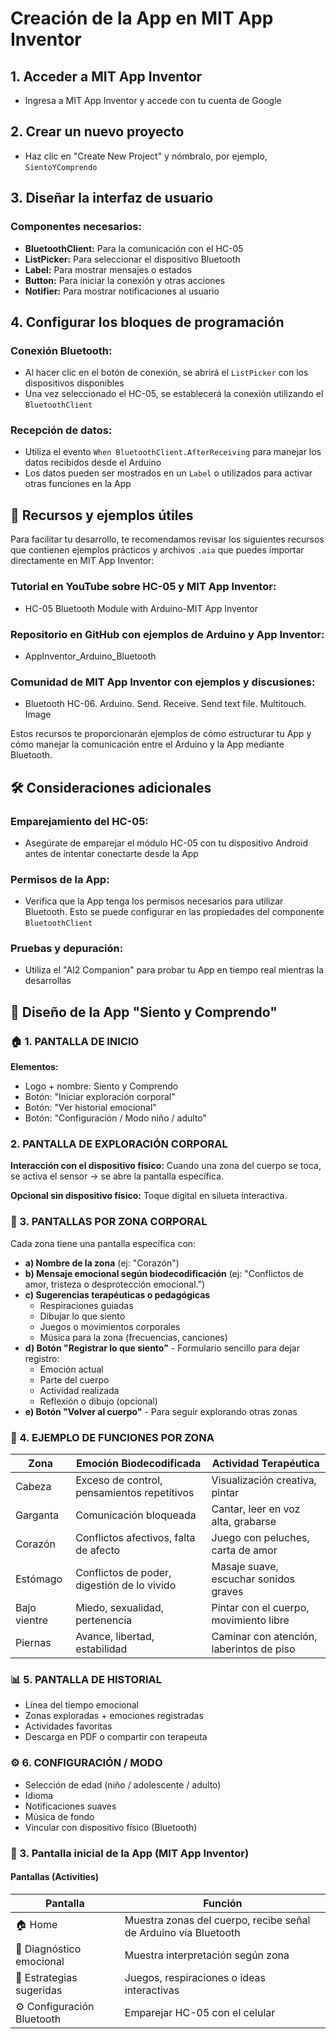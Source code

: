 # Creación de la App en MIT App Inventor

## 1. Acceder a MIT App Inventor
- Ingresa a MIT App Inventor y accede con tu cuenta de Google

## 2. Crear un nuevo proyecto
- Haz clic en "Create New Project" y nómbralo, por ejemplo, `SientoYComprendo`

## 3. Diseñar la interfaz de usuario

### Componentes necesarios:
- **BluetoothClient:** Para la comunicación con el HC-05
- **ListPicker:** Para seleccionar el dispositivo Bluetooth
- **Label:** Para mostrar mensajes o estados
- **Button:** Para iniciar la conexión y otras acciones
- **Notifier:** Para mostrar notificaciones al usuario

## 4. Configurar los bloques de programación

### Conexión Bluetooth:
- Al hacer clic en el botón de conexión, se abrirá el `ListPicker` con los dispositivos disponibles
- Una vez seleccionado el HC-05, se establecerá la conexión utilizando el `BluetoothClient`

### Recepción de datos:
- Utiliza el evento `When BluetoothClient.AfterReceiving` para manejar los datos recibidos desde el Arduino
- Los datos pueden ser mostrados en un `Label` o utilizados para activar otras funciones en la App

## 🔗 Recursos y ejemplos útiles

Para facilitar tu desarrollo, te recomendamos revisar los siguientes recursos que contienen ejemplos prácticos y archivos `.aia` que puedes importar directamente en MIT App Inventor:

### Tutorial en YouTube sobre HC-05 y MIT App Inventor:
- HC-05 Bluetooth Module with Arduino-MIT App Inventor

### Repositorio en GitHub con ejemplos de Arduino y App Inventor:
- AppInventor_Arduino_Bluetooth

### Comunidad de MIT App Inventor con ejemplos y discusiones:
- Bluetooth HC-06. Arduino. Send. Receive. Send text file. Multitouch. Image

Estos recursos te proporcionarán ejemplos de cómo estructurar tu App y cómo manejar la comunicación entre el Arduino y la App mediante Bluetooth.

## 🛠 Consideraciones adicionales

### Emparejamiento del HC-05:
- Asegúrate de emparejar el módulo HC-05 con tu dispositivo Android antes de intentar conectarte desde la App

### Permisos de la App:
- Verifica que la App tenga los permisos necesarios para utilizar Bluetooth. Esto se puede configurar en las propiedades del componente `BluetoothClient`

### Pruebas y depuración:
- Utiliza el "AI2 Companion" para probar tu App en tiempo real mientras la desarrollas

## 📱 Diseño de la App "Siento y Comprendo"

### 🏠 1. PANTALLA DE INICIO
**Elementos:**
- Logo + nombre: Siento y Comprendo
- Botón: "Iniciar exploración corporal"
- Botón: "Ver historial emocional"
- Botón: "Configuración / Modo niño / adulto"

### 2. PANTALLA DE EXPLORACIÓN CORPORAL
**Interacción con el dispositivo físico:**
Cuando una zona del cuerpo se toca, se activa el sensor → se abre la pantalla específica.

**Opcional sin dispositivo físico:**
Toque digital en silueta interactiva.

### 💓 3. PANTALLAS POR ZONA CORPORAL
Cada zona tiene una pantalla específica con:

- **a) Nombre de la zona** (ej: "Corazón")
- **b) Mensaje emocional según biodecodificación** (ej: "Conflictos de amor, tristeza o desprotección emocional.")
- **c) Sugerencias terapéuticas o pedagógicas**
  - Respiraciones guiadas
  - Dibujar lo que siento
  - Juegos o movimientos corporales
  - Música para la zona (frecuencias, canciones)
- **d) Botón "Registrar lo que siento"** - Formulario sencillo para dejar registro:
  - Emoción actual
  - Parte del cuerpo
  - Actividad realizada
  - Reflexión o dibujo (opcional)
- **e) Botón "Volver al cuerpo"** - Para seguir explorando otras zonas

### 🧠 4. EJEMPLO DE FUNCIONES POR ZONA

| Zona | Emoción Biodecodificada | Actividad Terapéutica |
|------|-------------------------|----------------------|
| Cabeza | Exceso de control, pensamientos repetitivos | Visualización creativa, pintar |
| Garganta | Comunicación bloqueada | Cantar, leer en voz alta, grabarse |
| Corazón | Conflictos afectivos, falta de afecto | Juego con peluches, carta de amor |
| Estómago | Conflictos de poder, digestión de lo vivido | Masaje suave, escuchar sonidos graves |
| Bajo vientre | Miedo, sexualidad, pertenencia | Pintar con el cuerpo, movimiento libre |
| Piernas | Avance, libertad, estabilidad | Caminar con atención, laberintos de piso |

### 📊 5. PANTALLA DE HISTORIAL
- Línea del tiempo emocional
- Zonas exploradas + emociones registradas
- Actividades favoritas
- Descarga en PDF o compartir con terapeuta

### ⚙ 6. CONFIGURACIÓN / MODO
- Selección de edad (niño / adolescente / adulto)
- Idioma
- Notificaciones suaves
- Música de fondo
- Vincular con dispositivo físico (Bluetooth)

### 📱 3. Pantalla inicial de la App (MIT App Inventor)

#### Pantallas (Activities)

| Pantalla | Función |
|----------|---------|
| 🏠 Home | Muestra zonas del cuerpo, recibe señal de Arduino vía Bluetooth |
| 💬 Diagnóstico emocional | Muestra interpretación según zona |
| 🧘 Estrategias sugeridas | Juegos, respiraciones o ideas interactivas |
| ⚙ Configuración Bluetooth | Emparejar HC-05 con el celular |
